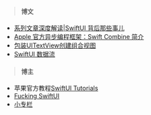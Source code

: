 > #### 博文

* [系列文章深度解读|SwiftUI 背后那些事儿](https://www.ctolib.com/topics-141656.html)
* [Apple 官方异步编程框架：Swift Combine 简介](https://www.ctolib.com/topics-142665.html)
* [包装UITextView创建组合视图](https://stackoverflow.com/questions/56471973/)
* [SwiftUI 数据流](https://xiaozhuanlan.com/topic/0528764139)


> #### 博主

* 苹果官方教程[SwiftUI Tutorials](https://developer.apple.com/tutorials/swiftui/)
* [Fucking SwiftUI](https://fuckingswiftui.com/)
* [小专栏](https://xiaozhuanlan.com/explore)










